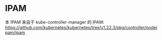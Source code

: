 
# IPAM
本 IPAM 来自于 kube-controller-manager 的 IPAM: 
https://github.com/kubernetes/kubernetes/tree/v1.22.3/pkg/controller/nodeipam/ipam

